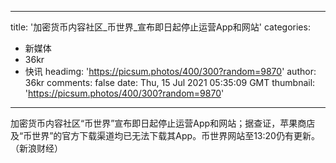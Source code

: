 
---
title: '加密货币内容社区_币世界_宣布即日起停止运营App和网站'
categories: 
 - 新媒体
 - 36kr
 - 快讯
headimg: 'https://picsum.photos/400/300?random=9870'
author: 36kr
comments: false
date: Thu, 15 Jul 2021 05:35:09 GMT
thumbnail: 'https://picsum.photos/400/300?random=9870'
---

<div>   
加密货币内容社区“币世界”宣布即日起停止运营App和网站；据查证，苹果商店及“币世界”的官方下载渠道均已无法下载其App。币世界网站至13:20仍有更新。（新浪财经）  
</div>
            